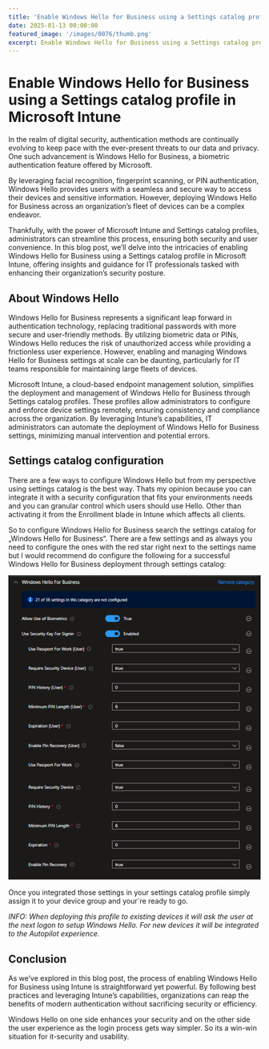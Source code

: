 ```yaml
---
title: 'Enable Windows Hello for Business using a Settings catalog profile in Microsoft Intune'
date: 2025-01-13 00:00:00
featured_image: '/images/0076/thumb.png'
excerpt: Enable Windows Hello for Business using a Settings catalog profile in Microsoft Intune
---
```


# Enable Windows Hello for Business using a Settings catalog profile in Microsoft Intune

In the realm of digital security, authentication methods are continually evolving to keep pace with the ever-present threats to our data and privacy. One such advancement is Windows Hello for Business, a biometric authentication feature offered by Microsoft.

By leveraging facial recognition, fingerprint scanning, or PIN authentication, Windows Hello provides users with a seamless and secure way to access their devices and sensitive information. However, deploying Windows Hello for Business across an organization’s fleet of devices can be a complex endeavor.

Thankfully, with the power of Microsoft Intune and Settings catalog profiles, administrators can streamline this process, ensuring both security and user convenience. In this blog post, we’ll delve into the intricacies of enabling Windows Hello for Business using a Settings catalog profile in Microsoft Intune, offering insights and guidance for IT professionals tasked with enhancing their organization’s security posture.

## About Windows Hello
Windows Hello for Business represents a significant leap forward in authentication technology, replacing traditional passwords with more secure and user-friendly methods. By utilizing biometric data or PINs, Windows Hello reduces the risk of unauthorized access while providing a frictionless user experience. However, enabling and managing Windows Hello for Business settings at scale can be daunting, particularly for IT teams responsible for maintaining large fleets of devices.

Microsoft Intune, a cloud-based endpoint management solution, simplifies the deployment and management of Windows Hello for Business through Settings catalog profiles. These profiles allow administrators to configure and enforce device settings remotely, ensuring consistency and compliance across the organization. By leveraging Intune’s capabilities, IT administrators can automate the deployment of Windows Hello for Business settings, minimizing manual intervention and potential errors.

## Settings catalog configuration
There are a few ways to configure Windows Hello but from my perspective using settings catalog is the best way. Thats my opinion because you can integrate it with a security configuration that fits your environments needs and you can granular control which users should use Hello. Other than activating it from the Enrollment blade in Intune which affects all clients.

So to configure Windows Hello for Business search the settings catalog for „Windows Hello for Business“. There are a few settings and as always you need to configure the ones with the red star right next to the settings name but I would recommend do configure the following for a successful Windows Hello for Business deployment through settings catalog:

![](/images/0076/1.png)

Once you integrated those settings in your settings catalog profile simply assign it to your device group and your`re ready to go.

*INFO: When deploying this profile to existing devices it will ask the user at the next logon to setup Windows Hello. For new devices it will be integrated to the Autopilot experience.*

## Conclusion
As we’ve explored in this blog post, the process of enabling Windows Hello for Business using Intune is straightforward yet powerful. By following best practices and leveraging Intune’s capabilities, organizations can reap the benefits of modern authentication without sacrificing security or efficiency.

Windows Hello on one side enhances your security and on the other side the user experience as the login process gets way simpler. So its a win-win situation for it-security and usability.
